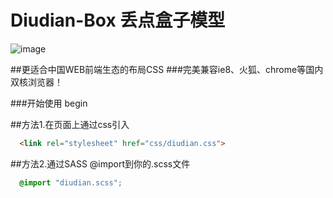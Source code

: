 # Diudian-Box 丢点盒子模型

![image](http://www.diudian.com/image/logo.png)

##更适合中国WEB前端生态的布局CSS
###完美兼容ie8、火狐、chrome等国内双核浏览器！

###开始使用 begin

##方法1.在页面上通过css引入
```html  
  <link rel="stylesheet" href="css/diudian.css">
```
##方法2.通过SASS @import到你的.scss文件
```css  
  @import "diudian.scss";
```

